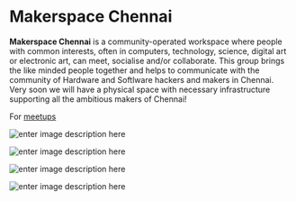 Makerspace Chennai
===================


**Makerspace Chennai** is a community-operated workspace where people with common interests, often in computers, technology, science, digital art or electronic art, can meet, socialise and/or collaborate.
This group brings the like minded people together and helps to communicate with the community of Hardware and Softlware hackers and makers in Chennai. Very soon we will have a physical space with necessary infrastructure supporting all the ambitious makers of Chennai!

For [meetups](http://www.meetup.com/Makerspacech/)

![enter image description here](http://i.imgur.com/Zd9BQ2m.jpg)

![enter image description here](http://i.imgur.com/GEqzKkn.jpg)

![enter image description here](http://i.imgur.com/vXYQEuK.jpg)

![enter image description here](http://i.imgur.com/ATEWiJr.jpg)





